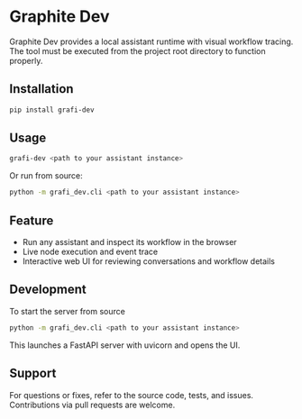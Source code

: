# Graphite Dev

Graphite Dev provides a local assistant runtime with visual workflow tracing. The tool must be executed from the project root directory to function properly.

## Installation

```bash
pip install grafi-dev
```

## Usage

```bash
grafi-dev <path to your assistant instance>
```

Or run from source:

```bash
python -m grafi_dev.cli <path to your assistant instance>
```

## Feature

* Run any assistant and inspect its workflow in the browser
* Live node execution and event trace
* Interactive web UI for reviewing conversations and workflow details

## Development

To start the server from source

```bash
python -m grafi_dev.cli <path to your assistant instance>
```

This launches a FastAPI server with uvicorn and opens the UI.

## Support

For questions or fixes, refer to the source code, tests, and issues.
Contributions via pull requests are welcome.
